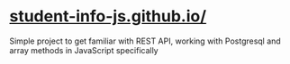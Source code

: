 # [student-info-js.github.io/](https://sashauly.github.io/student-info-js/)
Simple project to get familiar with REST API, working with Postgresql and array methods in JavaScript specifically
